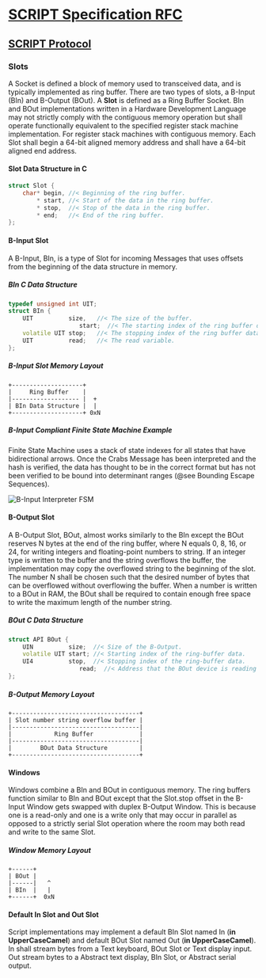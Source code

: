 # [SCRIPT Specification RFC](../readme.md)

## [SCRIPT Protocol](readme.md)

### Slots

A Socket is defined a block of memory used to transceived data, and is typically implemented as ring buffer. There are two types of slots, a B-Input (BIn) and B-Output (BOut). A **Slot** is defined as a Ring Buffer Socket. BIn and BOut implementations written in a Hardware Development Language may not strictly comply with the contiguous memory operation but shall operate functionally equivalent to the specified register stack machine implementation. For register stack machines with contiguous memory. Each Slot shall begin a 64-bit aligned memory address and shall have a 64-bit aligned end address.

#### Slot Data Structure in C

```C++
struct Slot {
    char* begin, //< Beginning of the ring buffer.
        * start, //< Start of the data in the ring buffer.
        * stop,  //< Stop of the data in the ring buffer.
        * end;   //< End of the ring buffer.
};
```

#### B-Input Slot

A B-Input, BIn, is a type of Slot for incoming Messages that uses offsets from the beginning of the data structure in memory.

##### BIn C Data Structure

```C++
typedef unsigned int UIT;
struct BIn {
    UIT          size,   //< The size of the buffer.
                    start;  //< The starting index of the ring buffer data.
    volatile UIT stop;   //< The stopping index of the ring buffer data.
    UIT          read;   //< The read variable.
};
```

##### B-Input Slot Memory Layout

```None
+--------------------+
|     Ring Buffer    |
|------------------- |  +
| BIn Data Structure |  |
+--------------------+ 0xN
```

##### B-Input Compliant Finite State Machine Example

Finite State Machine uses a stack of state indexes for all states that have bidirectional arrows. Once the Crabs Message has been interpreted and the hash is verified, the data has thought to be in the correct format but has not been verified to be bound into determinant ranges (@see Bounding Escape Sequences).

![B-Input Interpreter FSM](https://github.com/kabuki-starship/kabuki-toolkit/wiki/expression-scanner-fsm.jpg)

#### B-Output Slot

A B-Output Slot, BOut, almost works similarly to the BIn except the BOut reserves N bytes at the end of the ring buffer, where N equals 0, 8, 16, or 24, for writing integers and floating-point numbers to string. If an integer type is written to the buffer and the string overflows the buffer, the implementation may copy the overflowed string to the beginning of the slot. The number N shall be chosen such that the desired number of bytes that can be overflowed without overflowing the buffer. When a number is written to a BOut in RAM, the BOut shall be required to contain enough free space to write the maximum length of the number string.

##### BOut C Data Structure

```C++
struct API BOut {
    UIN          size;  //< Size of the B-Output.
    volatile UIT start; //< Starting index of the ring-buffer data.
    UI4          stop,  //< Stopping index of the ring-buffer data.
                    read;  //< Address that the BOut device is reading from.
};
```

##### B-Output Memory Layout

```AsciiArt
+------------------------------------+
| Slot number string overflow buffer |
|------------------------------------|
|            Ring Buffer             |
|------------------------------------|
|        BOut Data Structure         |
+------------------------------------+
```

#### Windows

Windows combine a BIn and BOut in contiguous memory. The ring buffers function similar to BIn and BOut except that the Slot.stop offset in the B-Input Window gets swapped with duplex B-Output Window. This is because one is a read-only and one is a write only that may occur in parallel as opposed to a strictly serial Slot operation where the room may both read and write to the same Slot.

##### Window Memory Layout

```AsciiArt
+------+
| BOut |
|------|   ^
| BIn  |   |
+------+  0xN
```

#### Default In Slot and Out Slot

Script implementations may implement a default BIn Slot named In (**in UpperCaseCamel**)
 and default BOut Slot named Out (**in UpperCaseCamel**). In shall stream bytes from a Text keyboard, BOut Slot or Text display input. Out stream bytes to a Abstract text display, BIn Slot, or Abstract serial output.
